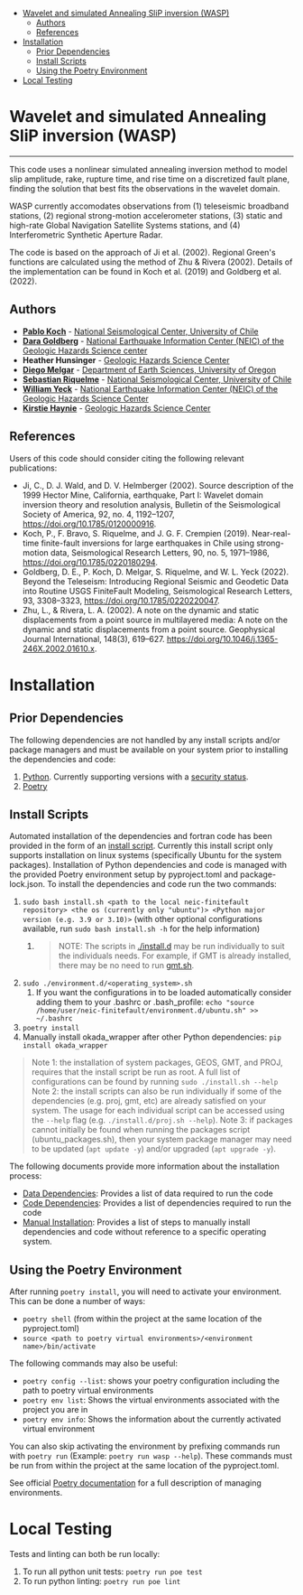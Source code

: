 - [Wavelet and simulated Annealing SliP inversion (WASP)](#wavelet-and-simulated-annealing-slip-inversion-wasp)
  - [Authors](#authors)
  - [References](#references)
- [Installation](#installation)
  - [Prior Dependencies](#prior-dependencies)
  - [Install Scripts](#install-scripts)
  - [Using the Poetry Environment](#using-the-poetry-environment)
- [Local Testing](#local-testing)

# Wavelet and simulated Annealing SliP inversion (WASP)

---

This code uses a nonlinear simulated annealing inversion method to model slip amplitude, rake, rupture time, and rise time on a discretized fault plane, finding the solution that best fits the observations in the wavelet domain.

WASP currently accomodates observations from (1) teleseismic broadband stations, (2) regional strong-motion accelerometer stations, (3) static and high-rate Global Navigation Satellite Systems stations, and (4) Interferometric Synthetic Aperture Radar.

The code is based on the approach of Ji et al. (2002). Regional Green's functions are calculated using the method of Zhu & Rivera (2002). Details of the implementation can be found in Koch et al. (2019) and Goldberg et al. (2022).

## Authors

- **[Pablo Koch](https://www.cmm.uchile.cl/?cmm_people=pablo-koch)** - [National Seismological Center, University of Chile](https://www.sismologia.cl/)
- **[Dara Goldberg](https://www.usgs.gov/staff-profiles/dara-e-goldberg)** - [National Earthquake Information Center (NEIC) of the Geologic Hazards Science center](https://www.usgs.gov/centers/geohazards)
- **Heather Hunsinger** - [Geologic Hazards Science Center](https://www.usgs.gov/centers/geohazards)
- **[Diego Melgar](https://earthsciences.uoregon.edu/profile/dmelgarm/)** - [Department of Earth Sciences, University of Oregon](https://earthsciences.uoregon.edu)
- **[Sebastian Riquelme](http://www.dgf.uchile.cl/academicas-y-academicos/profesores-expertos)** - [National Seismological Center, University of Chile](https://www.sismologia.cl/)
- **[William Yeck](https://www.usgs.gov/staff-profiles/william-l-yeck)** - [National Earthquake Information Center (NEIC) of the Geologic Hazards Science Center](https://www.usgs.gov/centers/geohazards)
- **[Kirstie Haynie](https://www.usgs.gov/staff-profiles/kirstie-l-haynie)** - [Geologic Hazards Science Center](https://www.usgs.gov/centers/geohazards)

## References

Users of this code should consider citing the following relevant publications:

- Ji, C., D. J. Wald, and D. V. Helmberger (2002). Source description of the 1999 Hector Mine, California, earthquake, Part I: Wavelet domain inversion theory and resolution analysis, Bulletin of the Seismological Society of America, 92, no. 4, 1192–1207, https://doi.org/10.1785/0120000916.
- Koch, P., F. Bravo, S. Riquelme, and J. G. F. Crempien (2019). Near-real-time finite-fault inversions for large earthquakes in Chile using strong-motion data, Seismological Research Letters, 90, no. 5, 1971–1986, https://doi.org/10.1785/0220180294.
- Goldberg, D. E., P. Koch, D. Melgar, S. Riquelme, and W. L. Yeck (2022). Beyond the Teleseism: Introducing Regional Seismic and Geodetic Data into Routine USGS FiniteFault Modeling, Seismological Research Letters, 93, 3308–3323, https://doi.org/10.1785/0220220047.
- Zhu, L., & Rivera, L. A. (2002). A note on the dynamic and static displacements from a point source in multilayered media: A note on the dynamic and static displacements from a point source. Geophysical Journal International, 148(3), 619–627. https://doi.org/10.1046/j.1365-246X.2002.01610.x.

# Installation

## Prior Dependencies

The following dependencies are not handled by any install scripts and/or package managers and must be available on your system prior to installing the dependencies and code:

1. [Python](https://www.python.org/downloads/). Currently supporting versions with a [security status](https://devguide.python.org/versions/).
2. [Poetry](https://python-poetry.org/)

## Install Scripts

Automated installation of the dependencies and fortran code has been provided in the form of an [install script](./install.sh). Currently this install script only supports installation on linux systems (specifically Ubuntu for the system packages). Installation of Python dependencies and code is managed with the provided Poetry environment setup by pyproject.toml and package-lock.json. To install the dependencies and code run the two commands:

1. `sudo bash install.sh <path to the local neic-finitefault repository> <the os (currently only "ubuntu")> <Python major version (e.g. 3.9 or 3.10)>` (with other optional configurations available, run `sudo bash install.sh -h` for the help information)
   1. > NOTE: The scripts in [./install.d](./install.d/) may be run individually to suit the individuals needs. For example, if GMT is already installed, there may be no need to run [gmt.sh](./install.d/gmt.sh).
2. `sudo ./environment.d/<operating_system>.sh`
   1. If you want the configurations in to be loaded automatically consider adding them to your .bashrc or .bash_profile: `echo "source /home/user/neic-finitefault/environment.d/ubuntu.sh" >> ~/.bashrc`
3. `poetry install`
4. Manually install okada_wrapper after other Python dependencies: `pip install okada_wrapper`

> Note 1: the installation of system packages, GEOS, GMT, and PROJ, requires that the install script be run as root. A full list of configurations can be found by running `sudo ./install.sh --help`
> Note 2: the install scripts can also be run individually if some of the dependencies (e.g. proj, gmt, etc) are already satisfied on your system. The usage for each individual script can be accessed using the `--help` flag (e.g. `./install.d/proj.sh --help`).
> Note 3: if packages cannot initially be found when running the packages script (ubuntu_packages.sh), then your system package manager may need to be updated (`apt update -y`) and/or upgraded (`apt upgrade -y`).

The following documents provide more information about the installation process:

- [Data Dependencies](./docs/data-dependencies.md): Provides a list of data required to run the code
- [Code Dependencies](./docs/code-dependecies.md): Provides a list of dependencies required to run the code
- [Manual Installation](./docs/code-dependecies.md): Provides a list of steps to manually install dependencies and code without reference to a specific operating system.

## Using the Poetry Environment

After running `poetry install`, you will need to activate your environment. This can be done a number of ways:

- `poetry shell` (from within the project at the same location of the pyproject.toml)
- `source <path to poetry virtual environments>/<environment name>/bin/activate`

The following commands may also be useful:

- `poetry config --list`: shows your poetry configuration including the path to poetry virtual environments
- `poetry env list`: Shows the virtual environments associated with the project you are in
- `poetry env info`: Shows the information about the currently activated virtual environment

You can also skip activating the environment by prefixing commands run with `poetry run` (Example: `poetry run wasp --help`). These commands must be run from within the project at the same location of the pyproject.toml.

See official [Poetry documentation](https://python-poetry.org/docs/managing-environments/) for a full description of managing environments.

# Local Testing

Tests and linting can both be run locally:

1. To run all python unit tests: `poetry run poe test`
2. To run python linting: `poetry run poe lint`
